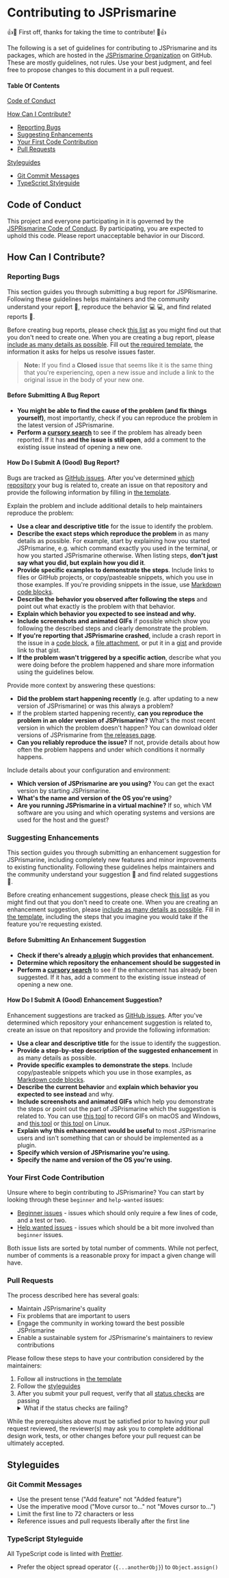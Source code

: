 # Contributing to JSPrismarine

:+1::tada: First off, thanks for taking the time to contribute! :tada::+1:

The following is a set of guidelines for contributing to JSPrismarine and its packages, which are hosted in the [JSPrismarine Organization](https://github.com/JSPrismarine) on GitHub. These are mostly guidelines, not rules. Use your best judgment, and feel free to propose changes to this document in a pull request.

#### Table Of Contents

[Code of Conduct](#code-of-conduct)

[How Can I Contribute?](#how-can-i-contribute)

-   [Reporting Bugs](#reporting-bugs)
-   [Suggesting Enhancements](#suggesting-enhancements)
-   [Your First Code Contribution](#your-first-code-contribution)
-   [Pull Requests](#pull-requests)

[Styleguides](#styleguides)

-   [Git Commit Messages](#git-commit-messages)
-   [TypeScript Styleguide](#typescript-styleguide)

## Code of Conduct

This project and everyone participating in it is governed by the [JSPRismarine Code of Conduct](CODE_OF_CONDUCT.md). By participating, you are expected to uphold this code. Please report unacceptable behavior in our Discord.

## How Can I Contribute?

### Reporting Bugs

This section guides you through submitting a bug report for JSPRismarine. Following these guidelines helps maintainers and the community understand your report :pencil:, reproduce the behavior :computer: :computer:, and find related reports :mag_right:.

Before creating bug reports, please check [this list](#before-submitting-a-bug-report) as you might find out that you don't need to create one. When you are creating a bug report, please [include as many details as possible](#how-do-i-submit-a-good-bug-report). Fill out [the required template](https://github.com/JSPrismarine/JSPrismarine/blob/master/.github/ISSUE_TEMPLATE/bug_report.md), the information it asks for helps us resolve issues faster.

> **Note:** If you find a **Closed** issue that seems like it is the same thing that you're experiencing, open a new issue and include a link to the original issue in the body of your new one.

#### Before Submitting A Bug Report

-   **You might be able to find the cause of the problem (and fix things yourself)**, most importantly, check if you can reproduce the problem in the latest version of JSPrismarine.
-   **Perform a [cursory search](https://github.com/search?q=+is%3Aissue+user%3AJSPrismarine)** to see if the problem has already been reported. If it has **and the issue is still open**, add a comment to the existing issue instead of opening a new one.

#### How Do I Submit A (Good) Bug Report?

Bugs are tracked as [GitHub issues](https://guides.github.com/features/issues/). After you've determined [which repository](#jsprismarine-and-packages) your bug is related to, create an issue on that repository and provide the following information by filling in [the template](https://github.com/jsprismarine/.github/blob/master/.github/ISSUE_TEMPLATE/bug_report.md).

Explain the problem and include additional details to help maintainers reproduce the problem:

-   **Use a clear and descriptive title** for the issue to identify the problem.
-   **Describe the exact steps which reproduce the problem** in as many details as possible. For example, start by explaining how you started JSPrismarine, e.g. which command exactly you used in the terminal, or how you started JSPrismarine otherwise. When listing steps, **don't just say what you did, but explain how you did it**.
-   **Provide specific examples to demonstrate the steps**. Include links to files or GitHub projects, or copy/pasteable snippets, which you use in those examples. If you're providing snippets in the issue, use [Markdown code blocks](https://help.github.com/articles/markdown-basics/#multiple-lines).
-   **Describe the behavior you observed after following the steps** and point out what exactly is the problem with that behavior.
-   **Explain which behavior you expected to see instead and why.**
-   **Include screenshots and animated GIFs** if possible which show you following the described steps and clearly demonstrate the problem.
-   **If you're reporting that JSPrismarine crashed**, include a crash report in the issue in a [code block](https://help.github.com/articles/markdown-basics/#multiple-lines), a [file attachment](https://help.github.com/articles/file-attachments-on-issues-and-pull-requests/), or put it in a [gist](https://gist.github.com/) and provide link to that gist.
-   **If the problem wasn't triggered by a specific action**, describe what you were doing before the problem happened and share more information using the guidelines below.

Provide more context by answering these questions:

-   **Did the problem start happening recently** (e.g. after updating to a new version of JSPrismarine) or was this always a problem?
-   If the problem started happening recently, **can you reproduce the problem in an older version of JSPrismarine?** What's the most recent version in which the problem doesn't happen? You can download older versions of JSPrismarine from [the releases page](https://github.com/jsprismarine/jsprismarine/releases).
-   **Can you reliably reproduce the issue?** If not, provide details about how often the problem happens and under which conditions it normally happens.

Include details about your configuration and environment:

-   **Which version of JSPrismarine are you using?** You can get the exact version by starting JSPrismarine.
-   **What's the name and version of the OS you're using**?
-   **Are you running JSPrismarine in a virtual machine?** If so, which VM software are you using and which operating systems and versions are used for the host and the guest?

### Suggesting Enhancements

This section guides you through submitting an enhancement suggestion for JSPrismarine, including completely new features and minor improvements to existing functionality. Following these guidelines helps maintainers and the community understand your suggestion :pencil: and find related suggestions :mag_right:.

Before creating enhancement suggestions, please check [this list](#before-submitting-an-enhancement-suggestion) as you might find out that you don't need to create one. When you are creating an enhancement suggestion, please [include as many details as possible](#how-do-i-submit-a-good-enhancement-suggestion). Fill in [the template](https://github.com/JSPrismarine/JSPrismarine/blob/master/.github/ISSUE_TEMPLATE/feature_request.md), including the steps that you imagine you would take if the feature you're requesting existed.

#### Before Submitting An Enhancement Suggestion

-   **Check if there's already [a plugin](https://prismarine.dev/resources/) which provides that enhancement.**
-   **Determine which repository the enhancement should be suggested in**
-   **Perform a [cursory search](https://github.com/search?q=+is%3Aissue+user%3AJSPrismarine)** to see if the enhancement has already been suggested. If it has, add a comment to the existing issue instead of opening a new one.

#### How Do I Submit A (Good) Enhancement Suggestion?

Enhancement suggestions are tracked as [GitHub issues](https://guides.github.com/features/issues/). After you've determined which repository your enhancement suggestion is related to, create an issue on that repository and provide the following information:

-   **Use a clear and descriptive title** for the issue to identify the suggestion.
-   **Provide a step-by-step description of the suggested enhancement** in as many details as possible.
-   **Provide specific examples to demonstrate the steps**. Include copy/pasteable snippets which you use in those examples, as [Markdown code blocks](https://help.github.com/articles/markdown-basics/#multiple-lines).
-   **Describe the current behavior** and **explain which behavior you expected to see instead** and why.
-   **Include screenshots and animated GIFs** which help you demonstrate the steps or point out the part of JSPrismarine which the suggestion is related to. You can use [this tool](https://www.cockos.com/licecap/) to record GIFs on macOS and Windows, and [this tool](https://github.com/colinkeenan/silentcast) or [this tool](https://github.com/GNOME/byzanz) on Linux.
-   **Explain why this enhancement would be useful** to most JSPrismarine users and isn't something that can or should be implemented as a plugin.
-   **Specify which version of JSPrismarine you're using.**
-   **Specify the name and version of the OS you're using.**

### Your First Code Contribution

Unsure where to begin contributing to JSPrismarine? You can start by looking through these `beginner` and `help-wanted` issues:

-   [Beginner issues][beginner] - issues which should only require a few lines of code, and a test or two.
-   [Help wanted issues][help-wanted] - issues which should be a bit more involved than `beginner` issues.

Both issue lists are sorted by total number of comments. While not perfect, number of comments is a reasonable proxy for impact a given change will have.

### Pull Requests

The process described here has several goals:

-   Maintain JSPrismarine's quality
-   Fix problems that are important to users
-   Engage the community in working toward the best possible JSPrismarine
-   Enable a sustainable system for JSPrismarine's maintainers to review contributions

Please follow these steps to have your contribution considered by the maintainers:

1. Follow all instructions in [the template](PULL_REQUEST_TEMPLATE.md)
2. Follow the [styleguides](#styleguides)
3. After you submit your pull request, verify that all [status checks](https://help.github.com/articles/about-status-checks/) are passing <details><summary>What if the status checks are failing?</summary>If a status check is failing, and you believe that the failure is unrelated to your change, please leave a comment on the pull request explaining why you believe the failure is unrelated. A maintainer will re-run the status check for you. If we conclude that the failure was a false positive, then we will open an issue to track that problem with our status check suite.</details>

While the prerequisites above must be satisfied prior to having your pull request reviewed, the reviewer(s) may ask you to complete additional design work, tests, or other changes before your pull request can be ultimately accepted.

## Styleguides

### Git Commit Messages

-   Use the present tense ("Add feature" not "Added feature")
-   Use the imperative mood ("Move cursor to..." not "Moves cursor to...")
-   Limit the first line to 72 characters or less
-   Reference issues and pull requests liberally after the first line

### TypeScript Styleguide

All TypeScript code is linted with [Prettier](https://prettier.io/).

-   Prefer the object spread operator (`{...anotherObj}`) to `Object.assign()`

[beginner]: https://github.com/search?utf8=%E2%9C%93&q=is%3Aopen+is%3Aissue+label%3Abeginner+label%3Ahelp-wanted+user%3Ajsprismarine+sort%3Acomments-desc
[help-wanted]: https://github.com/search?q=is%3Aopen+is%3Aissue+label%3Ahelp-wanted+user%3Ajsprismarine+sort%3Acomments-desc+-label%3Abeginner
